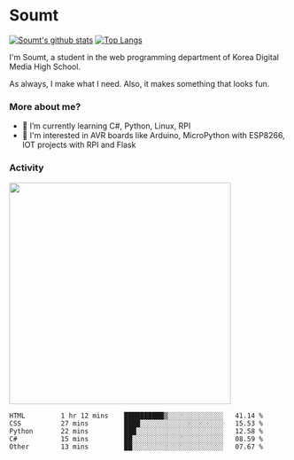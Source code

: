 # Soumt
[![Soumt's github stats](https://github-readme-stats.vercel.app/api?username=soumt-r)](https://github.com/anuraghazra/github-readme-stats)
[![Top Langs](https://github-readme-stats.vercel.app/api/top-langs/?username=soumt-r&layout=compact)](https://github.com/anuraghazra/github-readme-stats)

I'm Soumt, a student in the web programming department of Korea Digital Media High School.

As always, I make what I need. Also, it makes something that looks fun.

### More about me?
- 🌱 I’m currently learning C#, Python, Linux, RPI
- :pushpin: I'm interested in AVR boards like Arduino, MicroPython with ESP8266, IOT projects with RPI and Flask


### Activity
<img height="400" img src="https://wakatime.com/share/@soumt_r/0e4d0df5-374b-4c75-8ddb-57d54d739f69.svg"></img>

<!--START_SECTION:waka-->

```text
HTML         1 hr 12 mins    ██████████▒░░░░░░░░░░░░░░   41.14 %
CSS          27 mins         ████░░░░░░░░░░░░░░░░░░░░░   15.53 %
Python       22 mins         ███░░░░░░░░░░░░░░░░░░░░░░   12.58 %
C#           15 mins         ██░░░░░░░░░░░░░░░░░░░░░░░   08.59 %
Other        13 mins         ██░░░░░░░░░░░░░░░░░░░░░░░   07.67 %
```

<!--END_SECTION:waka-->

